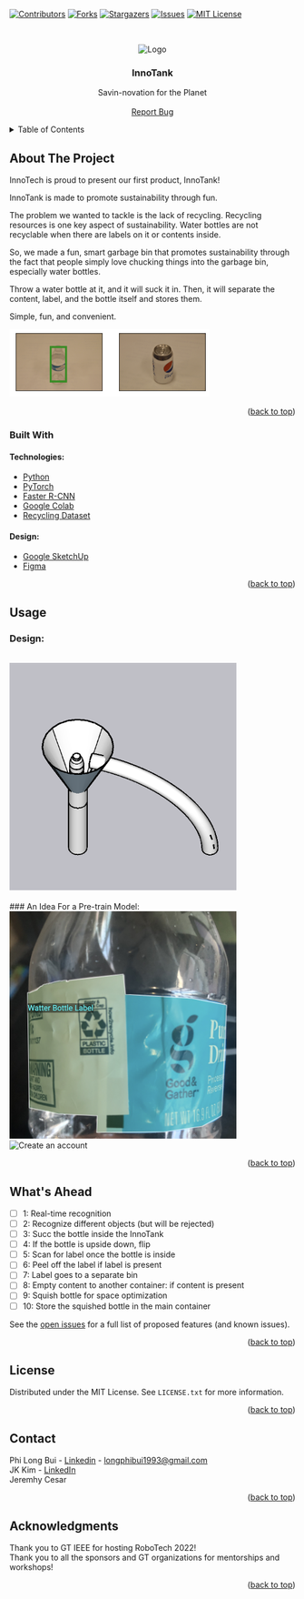 <div id="top"></div>

<!-- PROJECT SHIELDS -->
<!--
*** I'm using markdown "reference style" links for readability.
*** Reference links are enclosed in brackets [ ] instead of parentheses ( ).
*** See the bottom of this document for the declaration of the reference variables
*** for contributors-url, forks-url, etc. This is an optional, concise syntax you may use.
*** https://www.markdownguide.org/basic-syntax/#reference-style-links
-->

[![Contributors][contributors-shield]][contributors-url]
[![Forks][forks-shield]][forks-url]
[![Stargazers][stars-shield]][stars-url]
[![Issues][issues-shield]][issues-url]
[![MIT License][license-shield]][license-url]
<!-- [![LinkedIn][linkedin-shield]][linkedin-url] -->

<!-- PROJECT LOGO -->
<br />
<div align="center">
  <p>
    <img src="readme_img/logo.png" alt="Logo" width="337" height="331">
 </p>

<h3 align="center">InnoTank</h3>

  <p align="center">
    Savin-novation for the Planet
    <!--<br />
    <a href="https://github.com/github_username/repo_name"><strong>Explore the docs »</strong></a>-->
    <br />
    <br />
<!--     <a href="https://drive.google.com/uc?export=download&id=1rY_OOOybkd8zDA7SwHek3I6_Cy2AyheE">Download Demo</a>
    · -->
    <a href="https://github.com/ROBOTECH2022-Software-Track/InnoTank/issues">Report Bug</a>
    <!--·
    <a href="https://github.com/github_username/repo_name/issues">Request Feature</a>
    -->
  </p>
</div>

<!-- TABLE OF CONTENTS -->
<details>
  <summary>Table of Contents</summary>
  <ol>
    <li>
      <a href="#about-the-project">About The Project</a>
      <ul>
        <li><a href="#built-with">Built With</a></li>
      </ul>
    </li>
<!--     <li>
      <a href="#getting-started">Getting Started</a>
      <ul>
        <li><a href="#prerequisites">Prerequisites</a></li>
        <li><a href="#installation">Installation</a></li>
      </ul>
    </li> -->
    <li><a href="#usage">Usage</a></li>
    <li><a href="#roadmap">Roadmap</a></li>
    <!--<li><a href="#contributing">Contributing</a></li>-->
    <li><a href="#license">License</a></li>
    <li><a href="#contact">Contact</a></li>
    <li><a href="#acknowledgments">Acknowledgments</a></li>
  </ol>
</details>

<!-- ABOUT THE PROJECT -->

## About The Project

InnoTech is proud to present our first product, InnoTank!

InnoTank is made to promote sustainability through fun.

The problem we wanted to tackle is the lack of recycling.
Recycling resources is one key aspect of sustainability.
Water bottles are not recyclable when there are labels on it or contents inside.

So, we made a fun, smart garbage bin that promotes sustainability through the fact that
people simply love chucking things into the garbage bin, especially water bottles.

Throw a water bottle at it, and it will suck it in.
Then, it will separate the content, label, and the bottle itself and stores them.

Simple, fun, and convenient.


[![Product Name Screen Shot][product-screenshot]](img/screenshot.png)

<p align="right">(<a href="#top">back to top</a>)</p>

### Built With

<!--* [Next.js](https://nextjs.org/) -->
#### Technologies:
- [Python](https://www.python.org/)
- [PyTorch](https://pytorch.org/)
- [Faster R-CNN](https://arxiv.org/abs/1506.01497)
- [Google Colab](https://colab.research.google.com/)
- [Recycling Dataset](http://web.cecs.pdx.edu/~singh/rcyc-web/index.html)
#### Design:
- [Google SketchUp](https://www.sketchup.com/?utm_source=google&utm_medium=paid_search&utm_campaign=&gclid=CjwKCAjwi6WSBhA-EiwA6Niok9Q9mxreO3QqAruaAIt4xhhKilbi__Pu8QsZaBJzzv8ungzH1-aBvhoCbCIQAvD_BwE)
- [Figma](https://www.figma.com)

<p align="right">(<a href="#top">back to top</a>)</p>

<!-- GETTING STARTED -->

<!-- ## Getting Started

### Prerequisites

In order to use the bot, you need to have a twitter account, create one [here](https://twitter.com)

### Installation

To create an habit tracking account, simple tag my bot () with "%a" before it. <br />
<img src="img/create.png" alt="Create an account" width="400" height="400"> -->

<!--
1. Get a free API Key at [https://example.com](https://example.com)
2. Clone the repo
   ```sh
   git clone https://github.com/github_username/repo_name.git
   ```
3. Install NPM packages
   ```sh
   npm install
   ```
4. Enter your API in `config.js`
   ```js
   const API_KEY = 'ENTER YOUR API';
   ```

<p align="right">(<a href="#top">back to top</a>)</p>
-->

<!-- USAGE EXAMPLES -->

## Usage
### Design: 
<br />
<img src="readme_img/design.png" alt="Design" width="400" height="400">
<br/>
<br/>
### An Idea For a Pre-train Model:
<br/>
<img src="readme_img/pre-train.png" alt="Create an account" width="400" height="400">

<img src="img/delete.png" alt="Create an account" width="400" height="400">

<p align="right">(<a href="#top">back to top</a>)</p>

<!-- ROADMAP -->

## What's Ahead

- [ ] 1: Real-time recognition
- [ ] 2: Recognize different objects (but will be rejected)
- [ ] 3: Succ the bottle inside the InnoTank
- [ ] 4: If the bottle is upside down, flip
- [ ] 5: Scan for label once the bottle is inside
- [ ] 6: Peel off the label if label is present
- [ ] 7: Label goes to a separate bin
- [ ] 8: Empty content to another container: if content is present
- [ ] 9: Squish bottle for space optimization
- [ ] 10: Store the squished bottle in the main container

See the [open issues](https://github.com/ROBOTECH2022-Software-Track/InnoTank/issues) for a full list of proposed features (and known issues).

<p align="right">(<a href="#top">back to top</a>)</p>

<!-- LICENSE -->

## License

Distributed under the MIT License. See `LICENSE.txt` for more information.

<p align="right">(<a href="#top">back to top</a>)</p>

<!-- CONTACT -->

## Contact

Phi Long Bui - [Linkedin](https://www.linkedin.com/in/tonybui2003) - longphibui1993@gmail.com<br />
JK Kim - [LinkedIn](https://www.linkedin.com/in/jkkim2002)<br />
Jeremhy Cesar

<p align="right">(<a href="#top">back to top</a>)</p>

<!-- ACKNOWLEDGMENTS -->

## Acknowledgments

Thank you to GT IEEE for hosting RoboTech 2022!<br />
Thank you to all the sponsors and GT organizations for mentorships and workshops!
<p align="right">(<a href="#top">back to top</a>)</p>

<!-- MARKDOWN LINKS & IMAGES -->
<!-- https://www.markdownguide.org/basic-syntax/#reference-style-links -->

[contributors-shield]: https://img.shields.io/github/contributors/ROBOTECH2022-Software-Track/InnoTank.svg?style=for-the-badge
[contributors-url]: https://github.com/ROBOTECH2022-Software-Track/InnoTank/graphs/contributors
[forks-shield]: https://img.shields.io/github/forks/ROBOTECH2022-Software-Track/InnoTank.svg?style=for-the-badge
[forks-url]: https://github.com/ROBOTECH2022-Software-Track/InnoTank/network/members
[stars-shield]: https://img.shields.io/github/stars/ROBOTECH2022-Software-Track/InnoTank.svg?style=for-the-badge
[stars-url]: https://github.com/ROBOTECH2022-Software-Track/InnoTankstargazers
[issues-shield]: https://img.shields.io/github/issues/ROBOTECH2022-Software-Track/InnoTank.svg?style=for-the-badge
[issues-url]: https://github.com/ROBOTECH2022-Software-Track/InnoTank/issues
[license-shield]: https://img.shields.io/github/license/ROBOTECH2022-Software-Track/InnoTank.svg?style=for-the-badge
[license-url]: https://github.com/ROBOTECH2022-Software-Track/InnoTank/blob/main/LICENSE
[linkedin-shield]: https://img.shields.io/badge/-LinkedIn-blue.svg?style=for-the-badge&logo=linkedin&colorB=555
[linkedin-url]: https://www.linkedin.com/in/tonybui2003
[product-screenshot]: readme_img/img_detect.png
